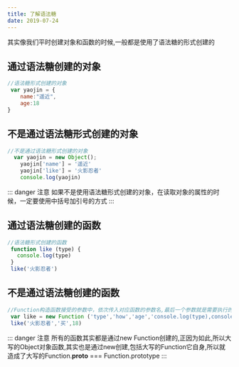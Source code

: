 ```yaml
---
title: 了解语法糖
date: 2019-07-24
---
```


其实像我们平时创建对象和函数的时候,一般都是使用了语法糖的形式创建的


## 通过语法糖创建的对象 ##
```js
//语法糖形式创建的对象
 var yaojin = {
	name:"遥近",
	age:18
}
```

## 不是通过语法糖形式创建的对象 ##

```js
//不是通过语法糖形式创建的对象
  var yaojin = new Object();
    yaojin['name'] = '遥近'
    yaojin['like'] = '火影忍者'
    console.log(yaojin)
```
::: danger 注意
如果不是使用语法糖形式创建的对象，在读取对象的属性的时候，一定要使用中括号加引号的方式
:::

## 通过语法糖创建的函数 ##
```js
//语法糖形式创建的函数
 function like (type) {
   console.log(type)
 }
 like('火影忍者')
```

## 不是通过语法糖创建的函数 ##
```js
//Function构造函数接受的参数中，依次传入对应函数的参数名,最后一个参数就是需要执行的代码
 var like = new Function ('type','how','age','console.log(type),console.log(how),console.log(age)')
 like('火影忍者','买',18)
```

::: danger 注意
所有的函数其实都是通过new Function创建的,正因为如此,所以大写的Object对象函数,其实也是通过new创建,包括大写的Function它自身,所以就造成了大写的Function.__proto__ === Function.prototype
:::